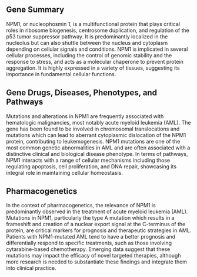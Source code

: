 ## Gene Summary
NPM1, or nucleophosmin 1, is a multifunctional protein that plays critical roles in ribosome biogenesis, centrosome duplication, and regulation of the p53 tumor suppressor pathway. It is predominantly localized in the nucleolus but can also shuttle between the nucleus and cytoplasm depending on cellular signals and conditions. NPM1 is implicated in several cellular processes, including the control of genomic stability and the response to stress, and acts as a molecular chaperone to prevent protein aggregation. It is highly expressed in a variety of tissues, suggesting its importance in fundamental cellular functions.

## Gene Drugs, Diseases, Phenotypes, and Pathways
Mutations and alterations in NPM1 are frequently associated with hematologic malignancies, most notably acute myeloid leukemia (AML). The gene has been found to be involved in chromosomal translocations and mutations which can lead to aberrant cytoplasmic dislocation of the NPM1 protein, contributing to leukemogenesis. NPM1 mutations are one of the most common genetic abnormalities in AML and are often associated with a distinctive clinical and biological disease phenotype. In terms of pathways, NPM1 interacts with a range of cellular mechanisms including those regulating apoptosis, cell proliferation, and DNA repair, showcasing its integral role in maintaining cellular homeostasis.

## Pharmacogenetics
In the context of pharmacogenetics, the relevance of NPM1 is predominantly observed in the treatment of acute myeloid leukemia (AML). Mutations in NPM1, particularly the type A mutation which results in a frameshift and creation of a nuclear export signal at the C-terminus of the protein, are critical markers for prognosis and therapeutic strategies in AML. Patients with NPM1-mutated AML tend to have a better prognosis and differentially respond to specific treatments, such as those involving cytarabine-based chemotherapy. Emerging data suggest that these mutations may impact the efficacy of novel targeted therapies, although more research is needed to substantiate these findings and integrate them into clinical practice.